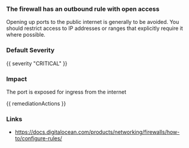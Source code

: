 
### The firewall has an outbound rule with open access

Opening up ports to the public internet is generally to be avoided. You should restrict access to IP addresses or ranges that explicitly require it where possible.

### Default Severity
{{ severity "CRITICAL" }}

### Impact
The port is exposed for ingress from the internet

<!-- DO NOT CHANGE -->
{{ remediationActions }}

### Links
- https://docs.digitalocean.com/products/networking/firewalls/how-to/configure-rules/
        